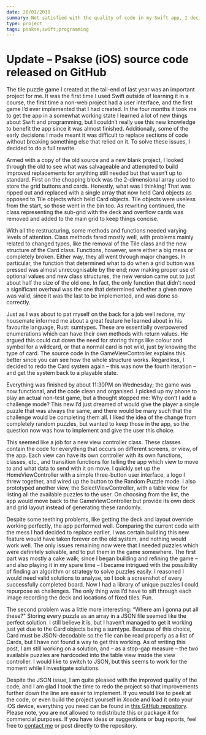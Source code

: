 ```yaml
---
date: 20/01/2019
summary: Not satisfied with the quality of code in my Swift app, I decided to rewrite the entire project from the ground up, making use of Git and its powerful version control features.
type: project
tags: psakse;swift;programming
---
```


# Update – Psakse (iOS) source code released on GitHub

The tile puzzle game I created at the tail-end of last year was an important project for me. It was the first time I used Swift outside of learning it in a course, the first time a non-web project had a user interface, and the first game I’d ever implemented that I had created. In the four months it took me to get the app in a somewhat working state I learned a lot of new things about Swift and programming, but I couldn’t really use this new knowledge to benefit the app since it was almost finished. Additionally, some of the early decisions I made meant it was difficult to replace sections of code without breaking something else that relied on it. To solve these issues, I decided to do a full rewrite.

Armed with a copy of the old source and a new blank project, I looked through the old to see what was salvageable and attempted to build improved replacements for anything still needed but that wasn’t up to standard. First on the chopping block was the 2-dimensional array used to store the grid buttons and cards. Honestly, what was I thinking! That was ripped out and replaced with a single array that now held Card objects as opposed to Tile objects which held Card objects. Tile objects were useless from the start, so those went in the bin too. As rewriting continued, the class representing the sub-grid with the deck and overflow cards was removed and added to the main grid to keep things concise.

With all the restructuring, some methods and functions needed varying levels of attention. Class methods fared mostly well, with problems mainly related to changed types, like the removal of the Tile class and the new structure of the Card class. Functions, however, were either a big mess or completely broken. Either way, they all went through major changes. In particular, the function that determined what to do when a grid button was pressed was almost unrecognisable by the end; now making proper use of optional values and new class structures, the new version came out to just about half the size of the old one. In fact, the only function that didn’t need a significant overhaul was the one that determined whether a given move was valid, since it was the last to be implemented, and was done so correctly.

Just as I was about to pat myself on the back for a job well redone, my housemate informed me about a great feature he learned about in his favourite language, Rust: sumtypes. These are essentially overpowered enumerations which can have their own methods with return values. He argued this could cut down the need for storing things like colour and symbol for a wildcard, or that a normal card is not wild, just by knowing the type of card. The source code in the GameViewController explains this better since you can see how the whole structure works. Regardless, I decided to redo the Card system again – this was now the fourth iteration – and get the system back to a playable state.

Everything was finished by about 11:30PM on Wednesday; the game was now functional, and the code clean and organised. I picked up my phone to play an actual non-test game, but a thought stopped me: Why don’t I add a challenge mode? This new I’d just dreamed of would give the player a single puzzle that was always the same, and there would be many such that the challenge would be completing them all. I liked the idea of the change from completely random puzzles, but wanted to keep those in the app, so the question now was how to implement and give the user this choice.

This seemed like a job for a new view controller class. These classes contain the code for everything that occurs on different screens, or view, of the app. Each view can have its own controller with its own functions, classes, etc., and transition functions for telling the app which view to move to and what data to send with it on move. I quickly set up the HomeViewController with a simple three-button user interface, a logo I threw together, and wired up the button to the Random Puzzle mode. I also prototyped another view, the SelectViewController, with a table view for listing all the available puzzles to the user. On choosing from the list, the app would move back to the GameViewController but provide its own deck and grid layout instead of generating these randomly.

Despite some teething problems, like getting the deck and layout override working perfectly, the app performed well. Comparing the current code with the mess I had decided to replace earlier, I was certain building this new feature would have taken forever on the old system, and nothing would work well. The only issues remaining now were that I needed puzzles which were definitely solvable, and to put them in the game somewhere. The first part was mostly a cake walk; since I began building and refining the game – and also playing it in my spare time – I became intrigued with the possibility of finding an algorithm or strategy to solve puzzles easily. I reasoned I would need valid solutions to analyse, so I took a screenshot of every successfully completed board. Now I had a library of unique puzzles I could repurpose as challenges. The only thing was I’d have to sift through each image recording the deck and locations of fixed tiles. Fun.

The second problem was a little more interesting: “Where am I gonna put all these?" Storing every puzzle as an array in a JSON file seemed like the perfect solution. I still believe it is, but I haven’t managed to get it working just yet due to the Card objects being a sumtype. Because of this choice, Card must be JSON-decodable so the file can be read properly as a list of Cards, but I have not found a way to get this working. As of writing this post, I am still working on a solution, and – as a stop-gap measure – the two available puzzles are hardcoded into the table view inside the view controller. I would like to switch to JSON, but this seems to work for the moment while I investigate solutions.

Despite the JSON issue, I am quite pleased with the improved quality of the code, and I am glad I took the time to redo the project so that improvements further down the line are easier to implement. If you would like to peek at the code, or even build the project yourself in Xcode and load it onto your iOS device, everything you need can be found in [this GitHub repository](https://github.com/AnachronisticTech/Psakse). Please note, you are not allowed to redistribute this or package it for commercial purposes. If you have ideas or suggestions or bug reports, feel free to [contact me](https://anachronistic-tech.co.uk/contact.php) or post directly to the repository.